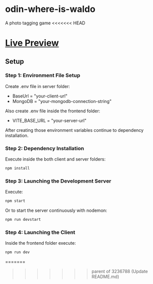 # odin-where-is-waldo
A photo tagging game
<<<<<<< HEAD

# [Live Preview](https://odin-where-is-waldo.vercel.app/)

## Setup

### Step 1: Environment File Setup

Create .env file in server folder:

- BaseUrl = "your-client-url" 
- MongoDB = "your-mongodb-connection-string"

Also create .env file inside the frontend folder:

- VITE_BASE_URL = "your-server-url"

After creating those environment variables continue to dependency installation.

### Step 2: Dependency Installation

Execute inside the both client and server folders:

```sh
npm install
```

### Step 3: Launching the Development Server

Execute:

```sh
npm start
```

Or to start the server continuously with nodemon:

```sh
npm run devstart
```

### Step 4: Launching the Client

Inside the frontend folder execute:

```sh
npm run dev
```

=======
>>>>>>> parent of 3236788 (Update README.md)
